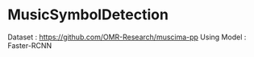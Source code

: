 # MusicSymbolDetection
Dataset : https://github.com/OMR-Research/muscima-pp
Using Model : Faster-RCNN
